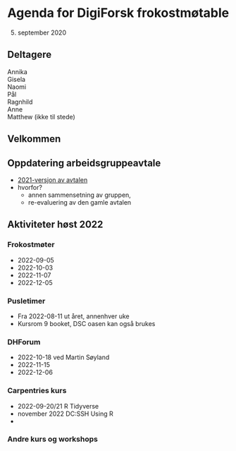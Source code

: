 # Agenda for DigiForsk frokostmøtable

5. september 2020

## Deltagere

Annika  
Gisela  
Naomi  
Pål  
Ragnhild  
Anne  
Matthew (ikke til stede)  

## Velkommen

## Oppdatering arbeidsgruppeavtale

- [2021-versjon av avtalen](ag-avtale/avtale_2021.md)
- hvorfor?
  - annen sammensetning av gruppen,
  - re-evaluering av den gamle avtalen

## Aktiviteter høst 2022

### Frokostmøter

- 2022-09-05
- 2022-10-03
- 2022-11-07
- 2022-12-05

### Pusletimer

- Fra 2022-08-11 ut året, annenhver uke
- Kursrom 9 booket, DSC oasen kan også brukes

### DHForum

- 2022-10-18 ved Martin Søyland
- 2022-11-15
- 2022-12-06

### Carpentries kurs

- 2022-09-20/21 R Tidyverse
- november 2022 DC:SSH Using R
- 

### Andre kurs og workshops
